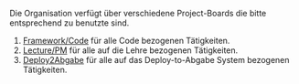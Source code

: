 Die Organisation verfügt über verschiedene Project-Boards die bitte entsprechend zu benutzte sind.
1. [Framework/Code](https://github.com/orgs/Programmiermethoden/projects/7) für alle Code bezogenen Tätigkeiten.
2. [Lecture/PM](https://github.com/orgs/Programmiermethoden/projects/6) für alle auf die Lehre bezogenen Tätigkeiten. 
3. [Deploy2Abgabe](https://github.com/orgs/Programmiermethoden/projects/8) für alle auf das Deploy-to-Abgabe System bezogenen Tätigkeiten.  